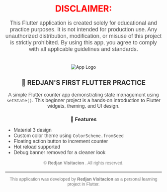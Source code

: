 <h1 align="center">
  <span style="color: red; font-weight: bold;">DISCLAIMER:</span>
</h1>

<p align="center" style="font-size: 18px; font-family: Arial, sans-serif; color: #555;">
  This Flutter application is created solely for educational and practice purposes. It is not intended for production use.
  Any unauthorized distribution, modification, or misuse of this project is strictly prohibited.
  By using this app, you agree to comply with all applicable guidelines and standards.
</p>

<!-- Logo Image -->
<div align="center">
  <img class="headP hlogo" src="img/icon.png" alt="App Logo" style="max-width: 200px; margin-top: 20px;">
</div>

<!-- App Info -->
<h2 align="center" style="color: #333;">📱 REDJAN'S FIRST FLUTTER PRACTICE</h2>

<p align="center" style="font-size: 16px; font-family: Arial, sans-serif; color: #444;">
  A simple Flutter counter app demonstrating state management using <code>setState()</code>.
  This beginner project is a hands-on introduction to Flutter widgets, theming, and UI design.
</p>

<!-- Features List -->
<h3 align="center" style="color: #333;">🔧 Features</h3>
<ul style="font-size: 16px; font-family: Arial, sans-serif; color: #444;">
  <li>Material 3 design</li>
  <li>Custom color theme using <code>ColorScheme.fromSeed</code></li>
  <li>Floating action button to increment counter</li>
  <li>Hot reload supported</li>
  <li>Debug banner removed for a cleaner look</li>
</ul>

<!-- Footer -->
<p align="center" style="font-size: 14px; color: #888; font-family: Arial, sans-serif;">
  &copy; <strong>Redjan Visitacion</strong> <span id="year"></span>. All rights reserved.
</p>

<hr style="border: 0; border-top: 1px solid #ccc; margin-top: 20px;">

<p align="center" style="font-size: 14px; color: #777; font-family: Arial, sans-serif;">
  This application was developed by <strong>Redjan Visitacion</strong> as a personal learning project in Flutter.
</p>

<script>
  document.getElementById("year").textContent = new Date().getFullYear();
</script>
